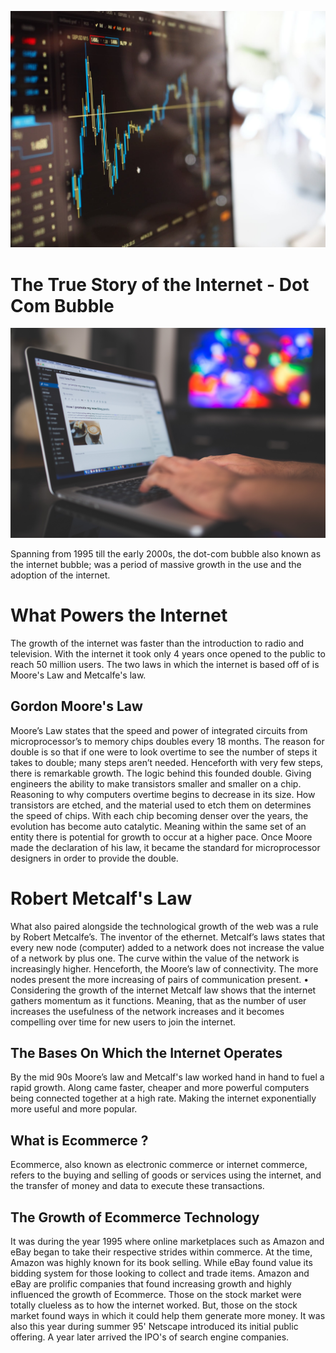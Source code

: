 ![internet](pexels-photo-159888.jpeg)
# The True Story of the Internet - Dot Com Bubble 

![1990](pexels-pixabay-261662.jpg)

Spanning from 1995 till the early 2000s, the dot-com bubble also known as the internet bubble; was a period of massive growth in the use and the adoption of the internet.


# What Powers the Internet

The growth of the internet was faster than the introduction to radio and television. With the internet it took only 4 years once opened to the public to reach 50 million users. 
The two laws in which the internet is based off of is Moore's Law and Metcalfe's law. 

## Gordon Moore's Law

Moore’s Law states that the speed and power of integrated circuits from microprocessor’s to memory chips doubles every 18 months. The reason for double is so that if one were to look overtime to see the number of steps it takes to double; many steps aren’t needed. Henceforth with very few steps, there is remarkable growth. The logic behind this founded double. Giving engineers the ability to make transistors smaller and smaller on a chip. Reasoning to why computers overtime begins to decrease in its size. 
How transistors are etched, and the material used to etch them on determines the speed of chips. With each chip becoming denser over the years, the evolution has become auto catalytic. Meaning within the same set of an entity there is potential for growth to occur at a higher pace. 
Once Moore made the declaration of his law, it became the standard for microprocessor designers in order to provide the double. 

# Robert Metcalf's Law 

What also paired alongside the technological growth of the web was a rule by Robert Metcalfe’s. The inventor of the ethernet. Metcalf’s laws states that every new node (computer) added to a network does not increase the value of a network by plus one. The curve within the value of the network is increasingly higher. Henceforth, the Moore’s law of connectivity. 
The more nodes present the more increasing of pairs of communication present. •	Considering the growth of the internet Metcalf law shows that the internet gathers momentum as it functions. Meaning, that as the number of user increases the usefulness of the network increases and it becomes compelling over time for new users to join the internet. 

## The Bases On Which the Internet Operates 
By the mid 90s Moore’s law and Metcalf's law worked hand in hand to fuel a rapid growth. Along came faster, cheaper and more powerful computers being connected together at a high rate. Making the internet exponentially more useful and more popular.

## What is Ecommerce ? 
Ecommerce, also known as electronic commerce or internet commerce, refers to the buying and selling of goods or services using the internet, and the transfer of money and data to execute these transactions.

## The Growth of Ecommerce Technology 
It was during the year 1995 where online marketplaces such as Amazon and eBay began to take their respective strides within commerce. 
At the time, Amazon was highly known for its book selling. While eBay found value its bidding system for those looking to collect and trade items. 
Amazon and eBay are prolific companies that found increasing growth and highly influenced the growth of Ecommerce. Those on the stock market were totally clueless as to how the internet worked. But, those on the stock market found ways in which it could help them 
generate more money. It was also this year during summer 95' Netscape introduced its initial public offering. A year later arrived the IPO's of search engine companies. 